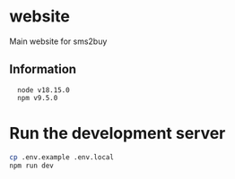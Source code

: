# website
Main website for sms2buy

## Information

```
  node v18.15.0
  npm v9.5.0
```

# Run the development server

```bash
cp .env.example .env.local
npm run dev
```
